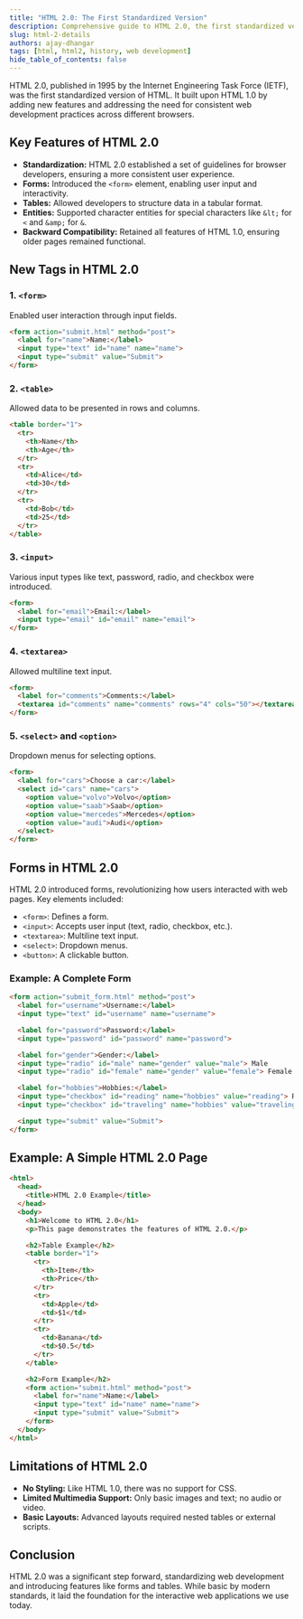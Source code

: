 ```yaml
---
title: "HTML 2.0: The First Standardized Version"
description: Comprehensive guide to HTML 2.0, the first standardized version of HTML.
slug: html-2-details
authors: ajay-dhangar
tags: [html, html2, history, web development]
hide_table_of_contents: false
---
```


HTML 2.0, published in 1995 by the Internet Engineering Task Force (IETF), was the first standardized version of HTML. It built upon HTML 1.0 by adding new features and addressing the need for consistent web development practices across different browsers.

<!-- truncate -->

## Key Features of HTML 2.0

- **Standardization:** HTML 2.0 established a set of guidelines for browser developers, ensuring a more consistent user experience.
- **Forms:** Introduced the `<form>` element, enabling user input and interactivity.
- **Tables:** Allowed developers to structure data in a tabular format.
- **Entities:** Supported character entities for special characters like `&lt;` for `<` and `&amp;` for `&`.
- **Backward Compatibility:** Retained all features of HTML 1.0, ensuring older pages remained functional.

## New Tags in HTML 2.0

### 1. `<form>`
Enabled user interaction through input fields.
```html
<form action="submit.html" method="post">
  <label for="name">Name:</label>
  <input type="text" id="name" name="name">
  <input type="submit" value="Submit">
</form>
```

### 2. `<table>`
Allowed data to be presented in rows and columns.
```html
<table border="1">
  <tr>
    <th>Name</th>
    <th>Age</th>
  </tr>
  <tr>
    <td>Alice</td>
    <td>30</td>
  </tr>
  <tr>
    <td>Bob</td>
    <td>25</td>
  </tr>
</table>
```

### 3. `<input>`
Various input types like text, password, radio, and checkbox were introduced.
```html
<form>
  <label for="email">Email:</label>
  <input type="email" id="email" name="email">
</form>
```

### 4. `<textarea>`
Allowed multiline text input.
```html
<form>
  <label for="comments">Comments:</label>
  <textarea id="comments" name="comments" rows="4" cols="50"></textarea>
</form>
```

### 5. `<select>` and `<option>`
Dropdown menus for selecting options.
```html
<form>
  <label for="cars">Choose a car:</label>
  <select id="cars" name="cars">
    <option value="volvo">Volvo</option>
    <option value="saab">Saab</option>
    <option value="mercedes">Mercedes</option>
    <option value="audi">Audi</option>
  </select>
</form>
```

## Forms in HTML 2.0
HTML 2.0 introduced forms, revolutionizing how users interacted with web pages. Key elements included:

- `<form>`: Defines a form.
- `<input>`: Accepts user input (text, radio, checkbox, etc.).
- `<textarea>`: Multiline text input.
- `<select>`: Dropdown menus.
- `<button>`: A clickable button.

### Example: A Complete Form
```html
<form action="submit_form.html" method="post">
  <label for="username">Username:</label>
  <input type="text" id="username" name="username">

  <label for="password">Password:</label>
  <input type="password" id="password" name="password">

  <label for="gender">Gender:</label>
  <input type="radio" id="male" name="gender" value="male"> Male
  <input type="radio" id="female" name="gender" value="female"> Female

  <label for="hobbies">Hobbies:</label>
  <input type="checkbox" id="reading" name="hobbies" value="reading"> Reading
  <input type="checkbox" id="traveling" name="hobbies" value="traveling"> Traveling

  <input type="submit" value="Submit">
</form>
```

## Example: A Simple HTML 2.0 Page
```html
<html>
  <head>
    <title>HTML 2.0 Example</title>
  </head>
  <body>
    <h1>Welcome to HTML 2.0</h1>
    <p>This page demonstrates the features of HTML 2.0.</p>

    <h2>Table Example</h2>
    <table border="1">
      <tr>
        <th>Item</th>
        <th>Price</th>
      </tr>
      <tr>
        <td>Apple</td>
        <td>$1</td>
      </tr>
      <tr>
        <td>Banana</td>
        <td>$0.5</td>
      </tr>
    </table>

    <h2>Form Example</h2>
    <form action="submit.html" method="post">
      <label for="name">Name:</label>
      <input type="text" id="name" name="name">
      <input type="submit" value="Submit">
    </form>
  </body>
</html>
```

## Limitations of HTML 2.0

- **No Styling:** Like HTML 1.0, there was no support for CSS.
- **Limited Multimedia Support:** Only basic images and text; no audio or video.
- **Basic Layouts:** Advanced layouts required nested tables or external scripts.

## Conclusion
HTML 2.0 was a significant step forward, standardizing web development and introducing features like forms and tables. While basic by modern standards, it laid the foundation for the interactive web applications we use today.
